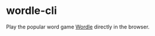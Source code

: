 # wordle-cli
Play the popular word game [Wordle](https://www.powerlanguage.co.uk/wordle/)
directly in the browser.